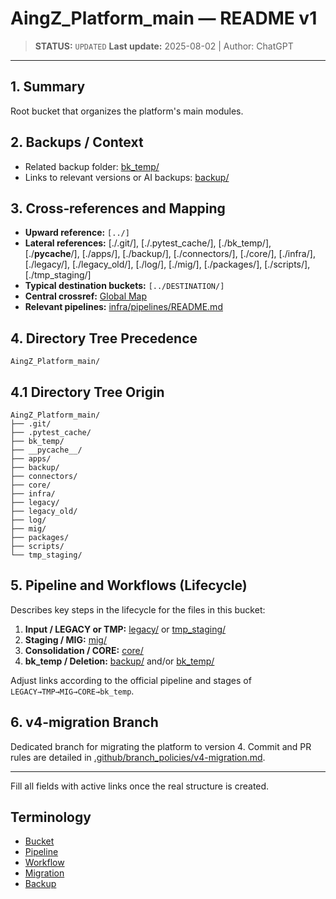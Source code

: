 # AingZ_Platform_main — README v1

> **STATUS:** `UPDATED`
> **Last update:** 2025-08-02 | Author: ChatGPT

---

## 1. Summary
Root bucket that organizes the platform's main modules.

## 2. Backups / Context
- Related backup folder: [bk_temp/](bk_temp/)
- Links to relevant versions or AI backups: [backup/](backup/)

## 3. Cross‑references and Mapping
- **Upward reference:** `[../]`
- **Lateral references:** [./.git/], [./.pytest_cache/], [./bk_temp/], [./__pycache__/], [./apps/], [./backup/], [./connectors/], [./core/], [./infra/], [./legacy/], [./legacy_old/], [./log/], [./mig/], [./packages/], [./scripts/], [./tmp_staging/]
- **Typical destination buckets:** `[../DESTINATION/]`
- **Central crossref:** [Global Map](core/data/crossref_mapping_buckets_aingz_platform_v_1_20250731.md)
- **Relevant pipelines:** [infra/pipelines/README.md](infra/pipelines/README.md)

## 4. Directory Tree Precedence
```text
AingZ_Platform_main/
```

## 4.1 Directory Tree Origin
```text
AingZ_Platform_main/
├── .git/
├── .pytest_cache/
├── bk_temp/
├── __pycache__/
├── apps/
├── backup/
├── connectors/
├── core/
├── infra/
├── legacy/
├── legacy_old/
├── log/
├── mig/
├── packages/
├── scripts/
└── tmp_staging/
```

## 5. Pipeline and Workflows (Lifecycle)
Describes key steps in the lifecycle for the files in this bucket:
1. **Input / LEGACY or TMP:** [legacy/](legacy/) or [tmp_staging/](tmp_staging/)
2. **Staging / MIG:** [mig/](mig/)
3. **Consolidation / CORE:** [core/](core/)
4. **bk_temp / Deletion:** [backup/](backup/) and/or [bk_temp/](bk_temp/)

Adjust links according to the official pipeline and stages of `LEGACY→TMP→MIG→CORE→bk_temp`.

## 6. v4-migration Branch
Dedicated branch for migrating the platform to version 4. Commit and PR rules are detailed in [.github/branch_policies/v4-migration.md](.github/branch_policies/v4-migration.md).


---

Fill all fields with active links once the real structure is created.

## Terminology
- [Bucket](core/kns/glossary/rw_b_glosario_code_v_2_20250729.md#buck-bucket)
- [Pipeline](core/kns/glossary/rw_b_glosario_code_v_2_20250729.md#pipe-pipeline)
- [Workflow](core/kns/glossary/rw_b_glosario_code_v_2_20250729.md#wf-workflow)
- [Migration](core/kns/glossary/rw_b_glosario_code_v_2_20250729.md#mig-migration)
- [Backup](core/kns/glossary/rw_b_glosario_code_v_2_20250729.md#bk-backup)
